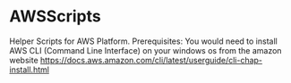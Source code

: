# AWSScripts
Helper Scripts for AWS Platform.
Prerequisites:
You would need to install AWS CLI (Command Line Interface) on your windows os from the amazon website https://docs.aws.amazon.com/cli/latest/userguide/cli-chap-install.html

